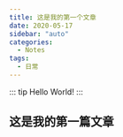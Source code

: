 ```yaml
---
title: 这是我的第一个文章
date: 2020-05-17
sidebar: "auto"
categories:
  - Notes
tags:
  - 日常
---
```


::: tip
Hello World!
:::

<!-- more -->

## 这是我的第一篇文章
